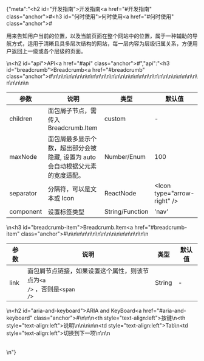 {"meta":"<h2 id=\"&#x5F00;&#x53D1;&#x6307;&#x5357;\">&#x5F00;&#x53D1;&#x6307;&#x5357;<a href=\"#&#x5F00;&#x53D1;&#x6307;&#x5357;\" class=\"anchor\">#</a></h2><h3 id=\"&#x4F55;&#x65F6;&#x4F7F;&#x7528;\">&#x4F55;&#x65F6;&#x4F7F;&#x7528;<a href=\"#&#x4F55;&#x65F6;&#x4F7F;&#x7528;\" class=\"anchor\">#</a></h3><p>&#x7528;&#x6765;&#x544A;&#x77E5;&#x7528;&#x6237;&#x5F53;&#x524D;&#x7684;&#x4F4D;&#x7F6E;&#xFF0C;&#x4EE5;&#x53CA;&#x5F53;&#x524D;&#x9875;&#x9762;&#x5728;&#x6574;&#x4E2A;&#x7F51;&#x7AD9;&#x4E2D;&#x7684;&#x4F4D;&#x7F6E;&#xFF0C;&#x5C5E;&#x4E8E;&#x4E00;&#x79CD;&#x8F85;&#x52A9;&#x7684;&#x5BFC;&#x822A;&#x65B9;&#x5F0F;&#xFF0C;&#x9002;&#x7528;&#x4E8E;&#x6E05;&#x6670;&#x4E14;&#x5177;&#x591A;&#x5C42;&#x6B21;&#x7ED3;&#x6784;&#x7684;&#x7F51;&#x7AD9;&#xFF0C;&#x6BCF;&#x4E00;&#x5C42;&#x5185;&#x5BB9;&#x4E3A;&#x5C42;&#x7EA7;&#x5F52;&#x5C5E;&#x5173;&#x7CFB;&#xFF0C;&#x65B9;&#x4FBF;&#x7528;&#x6237;&#x8FD4;&#x56DE;&#x4E0A;&#x4E00;&#x7EA7;&#x6216;&#x5404;&#x4E2A;&#x5C42;&#x7EA7;&#x7684;&#x9875;&#x9762;&#x3002;</p>\n<h2 id=\"api\">API<a href=\"#api\" class=\"anchor\">#</a></h2>","api":"<h3 id=\"breadcrumb\">Breadcrumb<a href=\"#breadcrumb\" class=\"anchor\">#</a></h3><table>\n<thead>\n<tr>\n<th>&#x53C2;&#x6570;</th>\n<th>&#x8BF4;&#x660E;</th>\n<th>&#x7C7B;&#x578B;</th>\n<th>&#x9ED8;&#x8BA4;&#x503C;</th>\n</tr>\n</thead>\n<tbody>\n<tr>\n<td>children</td>\n<td>&#x9762;&#x5305;&#x5C51;&#x5B50;&#x8282;&#x70B9;&#xFF0C;&#x9700;&#x4F20;&#x5165; Breadcrumb.Item</td>\n<td>custom</td>\n<td>-</td>\n</tr>\n<tr>\n<td>maxNode</td>\n<td>&#x9762;&#x5305;&#x5C51;&#x6700;&#x591A;&#x663E;&#x793A;&#x4E2A;&#x6570;&#xFF0C;&#x8D85;&#x51FA;&#x90E8;&#x5206;&#x4F1A;&#x88AB;&#x9690;&#x85CF;, &#x8BBE;&#x7F6E;&#x4E3A; auto &#x4F1A;&#x81EA;&#x52A8;&#x6839;&#x636E;&#x7236;&#x5143;&#x7D20;&#x7684;&#x5BBD;&#x5EA6;&#x9002;&#x914D;&#x3002;</td>\n<td>Number/Enum</td>\n<td>100</td>\n</tr>\n<tr>\n<td>separator</td>\n<td>&#x5206;&#x9694;&#x7B26;&#xFF0C;&#x53EF;&#x4EE5;&#x662F;&#x6587;&#x672C;&#x6216; Icon</td>\n<td>ReactNode</td>\n<td>&lt;Icon type=&quot;arrow-right&quot; /&gt;</td>\n</tr>\n<tr>\n<td>component</td>\n<td>&#x8BBE;&#x7F6E;&#x6807;&#x7B7E;&#x7C7B;&#x578B;</td>\n<td>String/Function</td>\n<td>&apos;nav&apos;</td>\n</tr>\n</tbody>\n</table>\n<h3 id=\"breadcrumb-item\">Breadcrumb.Item<a href=\"#breadcrumb-item\" class=\"anchor\">#</a></h3><table>\n<thead>\n<tr>\n<th>&#x53C2;&#x6570;</th>\n<th>&#x8BF4;&#x660E;</th>\n<th>&#x7C7B;&#x578B;</th>\n<th>&#x9ED8;&#x8BA4;&#x503C;</th>\n</tr>\n</thead>\n<tbody>\n<tr>\n<td>link</td>\n<td>&#x9762;&#x5305;&#x5C51;&#x8282;&#x70B9;&#x94FE;&#x63A5;&#xFF0C;&#x5982;&#x679C;&#x8BBE;&#x7F6E;&#x8FD9;&#x4E2A;&#x5C5E;&#x6027;&#xFF0C;&#x5219;&#x8BE5;&#x8282;&#x70B9;&#x4E3A;<code>&lt;a /&gt;</code> &#xFF0C;&#x5426;&#x5219;&#x662F;<code>&lt;span /&gt;</code></td>\n<td>String</td>\n<td>-</td>\n</tr>\n</tbody>\n</table>\n<h2 id=\"aria-and-keyboard\">ARIA and KeyBoard<a href=\"#aria-and-keyboard\" class=\"anchor\">#</a></h2><table>\n<thead>\n<tr>\n<th style=\"text-align:left\">&#x6309;&#x952E;</th>\n<th style=\"text-align:left\">&#x8BF4;&#x660E;</th>\n</tr>\n</thead>\n<tbody>\n<tr>\n<td style=\"text-align:left\">Tab</td>\n<td style=\"text-align:left\">&#x5207;&#x6362;&#x5230;&#x4E0B;&#x4E00;&#x9879;</td>\n</tr>\n</tbody>\n</table>\n"}